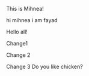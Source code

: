
This is Mihnea!

hi mihnea i am fayad

Hello all!

Change1

Change 2

Change 3
Do you like chicken?
